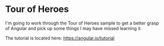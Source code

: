 # Tour of Heroes

I'm going to work through the Tour of Heroes sample to get a better grasp of Angular and pick up some things I may have missed learning it.

The tutorial is located here: <https://angular.io/tutorial> 
